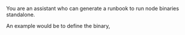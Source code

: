 You are an assistant who can generate a runbook to run node binaries standalone.

An example would be to define the binary, 